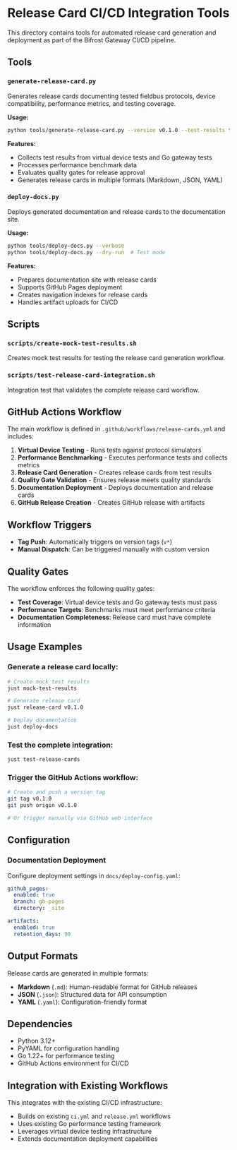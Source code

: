 # Release Card CI/CD Integration Tools

This directory contains tools for automated release card generation and deployment as part of the Bifrost Gateway CI/CD pipeline.

## Tools

### `generate-release-card.py`
Generates release cards documenting tested fieldbus protocols, device compatibility, performance metrics, and testing coverage.

**Usage:**
```bash
python tools/generate-release-card.py --version v0.1.0 --test-results test-results --verbose
```

**Features:**
- Collects test results from virtual device tests and Go gateway tests
- Processes performance benchmark data
- Evaluates quality gates for release approval
- Generates release cards in multiple formats (Markdown, JSON, YAML)

### `deploy-docs.py`
Deploys generated documentation and release cards to the documentation site.

**Usage:**
```bash
python tools/deploy-docs.py --verbose
python tools/deploy-docs.py --dry-run  # Test mode
```

**Features:**
- Prepares documentation site with release cards
- Supports GitHub Pages deployment
- Creates navigation indexes for release cards
- Handles artifact uploads for CI/CD

## Scripts

### `scripts/create-mock-test-results.sh`
Creates mock test results for testing the release card generation workflow.

### `scripts/test-release-card-integration.sh`
Integration test that validates the complete release card workflow.

## GitHub Actions Workflow

The main workflow is defined in `.github/workflows/release-cards.yml` and includes:

1. **Virtual Device Testing** - Runs tests against protocol simulators
2. **Performance Benchmarking** - Executes performance tests and collects metrics
3. **Release Card Generation** - Creates release cards from test results
4. **Quality Gate Validation** - Ensures release meets quality standards
5. **Documentation Deployment** - Deploys documentation and release cards
6. **GitHub Release Creation** - Creates GitHub release with artifacts

## Workflow Triggers

- **Tag Push**: Automatically triggers on version tags (`v*`)
- **Manual Dispatch**: Can be triggered manually with custom version

## Quality Gates

The workflow enforces the following quality gates:
- **Test Coverage**: Virtual device tests and Go gateway tests must pass
- **Performance Targets**: Benchmarks must meet performance criteria
- **Documentation Completeness**: Release card must have complete information

## Usage Examples

### Generate a release card locally:
```bash
# Create mock test results
just mock-test-results

# Generate release card
just release-card v0.1.0

# Deploy documentation
just deploy-docs
```

### Test the complete integration:
```bash
just test-release-cards
```

### Trigger the GitHub Actions workflow:
```bash
# Create and push a version tag
git tag v0.1.0
git push origin v0.1.0

# Or trigger manually via GitHub web interface
```

## Configuration

### Documentation Deployment
Configure deployment settings in `docs/deploy-config.yaml`:

```yaml
github_pages:
  enabled: true
  branch: gh-pages
  directory: _site

artifacts:
  enabled: true
  retention_days: 90
```

## Output Formats

Release cards are generated in multiple formats:
- **Markdown** (`.md`): Human-readable format for GitHub releases
- **JSON** (`.json`): Structured data for API consumption
- **YAML** (`.yaml`): Configuration-friendly format

## Dependencies

- Python 3.12+
- PyYAML for configuration handling
- Go 1.22+ for performance testing
- GitHub Actions environment for CI/CD

## Integration with Existing Workflows

This integrates with the existing CI/CD infrastructure:
- Builds on existing `ci.yml` and `release.yml` workflows
- Uses existing Go performance testing framework
- Leverages virtual device testing infrastructure
- Extends documentation deployment capabilities